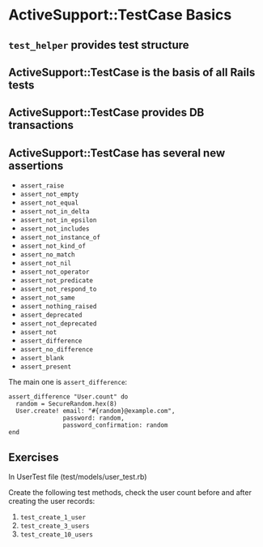 ActiveSupport::TestCase Basics
==============================

`test_helper` provides test structure
-------------------------------------

ActiveSupport::TestCase is the basis of all Rails tests
-------------------------------------------------------

ActiveSupport::TestCase provides DB transactions
------------------------------------------------

ActiveSupport::TestCase has several new assertions
--------------------------------------------------

* `assert_raise`
* `assert_not_empty`
* `assert_not_equal`
* `assert_not_in_delta`
* `assert_not_in_epsilon`
* `assert_not_includes`
* `assert_not_instance_of`
* `assert_not_kind_of`
* `assert_no_match`
* `assert_not_nil`
* `assert_not_operator`
* `assert_not_predicate`
* `assert_not_respond_to`
* `assert_not_same`
* `assert_nothing_raised`
* `assert_deprecated`
* `assert_not_deprecated`
* `assert_not`
* `assert_difference`
* `assert_no_difference`
* `assert_blank`
* `assert_present`

The main one is `assert_difference`:

    assert_difference "User.count" do
      random = SecureRandom.hex(8)
      User.create! email: "#{random}@example.com",
                   password: random,
                   password_confirmation: random
    end

Exercises
---------

In UserTest file (test/models/user_test.rb)

Create the following test methods, check the user count before and after creating the user records:

1. `test_create_1_user`
2. `test_create_3_users`
3. `test_create_10_users`
